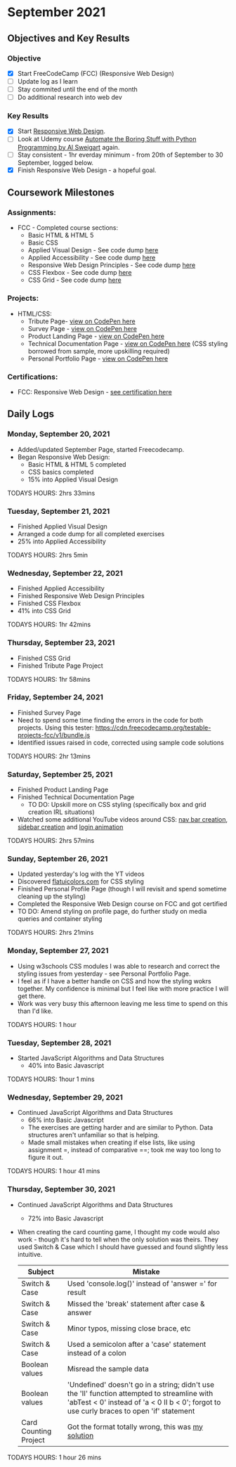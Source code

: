 # September 2021

## Objectives and Key Results

### Objective
- [X] Start FreeCodeCamp (FCC) (Responsive Web Design)
- [ ] Update log as I learn
- [ ] Stay commited until the end of the month
- [ ] Do additional research into web dev

### Key Results
- [X] Start [Responsive Web Design](https://www.freecodecamp.org/learn/responsive-web-design/).
- [ ] Look at Udemy course [Automate the Boring Stuff with Python Programming by Al Sweigart](https://www.udemy.com/course/automate/) again.
- [ ] Stay consistent - 1hr everday minimum - from 20th of September to 30 September, logged below.
- [x] Finish Responsive Web Design - a hopeful goal. 

## Coursework Milestones

### Assignments:
- FCC - Completed course sections:
  - Basic HTML & HTML 5
  - Basic CSS
  - Applied Visual Design - See code dump [here](https://github.com/mjll-codes/learning-tracker/tree/main/code-dump/applied-visual-design)
  - Applied Accessibility - See code dump [here](https://github.com/mjll-codes/learning-tracker/tree/main/code-dump/applied-accessibility)
  - Responsive Web Design Principles - See code dump [here](https://github.com/mjll-codes/learning-tracker/tree/main/code-dump/responsive-web-design-principles)
  - CSS Flexbox - See code dump [here](https://github.com/mjll-codes/learning-tracker/tree/main/code-dump/css-flex-box)
  - CSS Grid - See code dump [here](https://github.com/mjll-codes/learning-tracker/tree/main/code-dump/css-grid)

### Projects:
- HTML/CSS:
  - Tribute Page- [view on CodePen here](https://codepen.io/mjll-codes/pen/bGRjZyJ)
  - Survey Page - [view on CodePen here](https://codepen.io/mjll-codes/pen/XWgPYyo)
  - Product Landing Page - [view on CodePen here](https://codepen.io/mjll-codes/pen/xxraJWV)
  - Technical Documentation Page - [view on CodePen here](https://codepen.io/mjll-codes/pen/jOweGPr) (CSS styling borrowed from sample, more upskilling required)
  - Personal Portfolio Page - [view on CodePen here](https://codepen.io/mjll-codes/pen/dyRgxGW) 

### Certifications:
- FCC: Responsive Web Design - [see certification here](https://www.freecodecamp.org/certification/mjll/responsive-web-design)
  
## Daily Logs
  
### Monday, September 20, 2021
  - Added/updated September Page, started Freecodecamp.
  - Began Responsive Web Design:
    - Basic HTML & HTML 5 completed
    - CSS basics completed
    - 15% into Applied Visual Design
    
  TODAYS HOURS: 2hrs 33mins 
  
### Tuesday, September 21, 2021
  - Finished Applied Visual Design
  - Arranged a code dump for all completed exercises 
  - 25% into Applied Accessibility 
    
  TODAYS HOURS: 2hrs 5min
  
### Wednesday, September 22, 2021
  - Finished Applied Accessibility
  - Finished Responsive Web Design Principles
  - Finished CSS Flexbox
  - 41% into CSS Grid
    
  TODAYS HOURS: 1hr 42mins
  
### Thursday, September 23, 2021
  - Finished CSS Grid
  - Finished Tribute Page Project
    
  TODAYS HOURS: 1hr 58mins

### Friday, September 24, 2021
  - Finished Survey Page
  - Need to spend some time finding the errors in the code for both projects. Using this tester: https://cdn.freecodecamp.org/testable-projects-fcc/v1/bundle.js
  - Identified issues raised in code, corrected using sample code solutions
    
  TODAYS HOURS: 2hr 13mins
  
### Saturday, September 25, 2021
  - Finished Product Landing Page
  - Finished Technical Documentation Page
    - TO DO: Upskill more on CSS styling (specifically box and grid creation IRL situations)
  - Watched some additional YouTube videos around CSS: [nav bar creation](https://youtu.be/PwWHL3RyQgk), [sidebar creation](https://youtu.be/wEfaoAa99XY) and [login animation](https://youtu.be/HV7DtH3J2PU)
    
  TODAYS HOURS: 2hrs 57mins

### Sunday, September 26, 2021
  - Updated yesterday's log with the YT videos
  - Discovered [flatuicolors.com](https://flatuicolors.com/) for CSS styling
  - Finished Personal Profile Page (though I will revisit and spend sometime cleaning up the styling)
  - Completed the Responsive Web Design course on FCC and got certified
  - TO DO: Amend styling on profile page, do further study on media queries and container styling
    
  TODAYS HOURS: 2hrs 21mins
  
### Monday, September 27, 2021
  - Using w3schools CSS modules I was able to research and correct the styling issues from yesterday - see Personal Portfolio Page. 
  - I feel as if I have a better handle on CSS and how the styling wokrs together. My confidence is minimal but I feel like with more practice I will get there.
  - Work was very busy this afternoon leaving me less time to spend on this than I'd like. 
    
  TODAYS HOURS:  1 hour
  
### Tuesday, September 28, 2021
  - Started JavaScript Algorithms and Data Structures
    - 40% into Basic Javascript
    
  TODAYS HOURS:   1hour 1 mins
  
### Wednesday, September 29, 2021
  - Continued JavaScript Algorithms and Data Structures
    - 66% into Basic Javascript
    - The exercises are getting harder and are similar to Python. Data structures aren't unfamiliar so that is helping.
    - Made small mistakes when creating if else lists, like using assignment =, instead of comparative ==; took me way too long to figure it out.
    
  TODAYS HOURS:   1 hour  41 mins

### Thursday, September 30, 2021
  - Continued JavaScript Algorithms and Data Structures
    - 72% into Basic Javascript
  - When creating the card counting game, I thought my code would also work - though it's hard to tell when the only solution was theirs. They used Switch & Case which I should have guessed and found slightly less intuitive.
    
    
    Subject | Mistake
    --- | ---
    Switch & Case | Used 'console.log()' instead of 'answer =' for result
    Switch & Case | Missed the 'break' statement after case & answer
    Switch & Case | Minor typos, missing close brace, etc
    Switch & Case | Used a semicolon after a 'case' statement instead of a colon
    Boolean values | Misread the sample data
    Boolean values | 'Undefined' doesn't go in a string; didn't use the 'II' function attempted to streamline with 'abTest < 0' instead of 'a < 0 II b < 0'; forgot to use curly braces to open 'if' statement
    Card Counting Project | Got the format totally wrong, this was [my solution](https://github.com/mjll-codes/learning-tracker/tree/main/learning-outcomes/cc.js)
    
    
    
 
 TODAYS HOURS:   1 hour  26 mins
